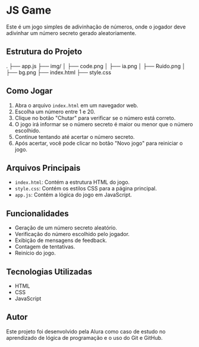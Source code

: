 # JS Game

Este é um jogo simples de adivinhação de números, onde o jogador deve adivinhar um número secreto gerado aleatoriamente.

## Estrutura do Projeto
. 
├── app.js
├── img/
│ ├── code.png
│ ├── ia.png
│ ├── Ruido.png
│ ├── bg.png
├── index.html
├── style.css

## Como Jogar

1. Abra o arquivo `index.html` em um navegador web.
2. Escolha um número entre 1 e 20.
3. Clique no botão "Chutar" para verificar se o número está correto.
4. O jogo irá informar se o número secreto é maior ou menor que o número escolhido.
5. Continue tentando até acertar o número secreto.
6. Após acertar, você pode clicar no botão "Novo jogo" para reiniciar o jogo.

## Arquivos Principais

- `index.html`: Contém a estrutura HTML do jogo.
- `style.css`: Contém os estilos CSS para a página principal.
- `app.js`: Contém a lógica do jogo em JavaScript.

## Funcionalidades

- Geração de um número secreto aleatório.
- Verificação do número escolhido pelo jogador.
- Exibição de mensagens de feedback.
- Contagem de tentativas.
- Reinício do jogo.

## Tecnologias Utilizadas

- HTML
- CSS
- JavaScript

## Autor
Este projeto foi desenvolvido pela Alura como caso de estudo no aprendizado de lógica de programação e o uso do Git e GitHub.
